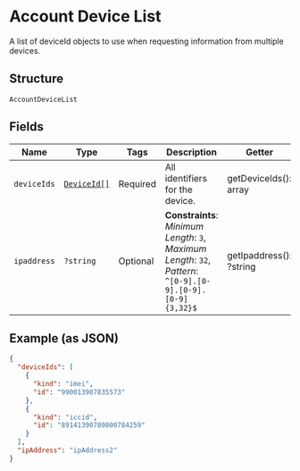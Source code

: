 
# Account Device List

A list of deviceId objects to use when requesting information from multiple devices.

## Structure

`AccountDeviceList`

## Fields

| Name | Type | Tags | Description | Getter | Setter |
|  --- | --- | --- | --- | --- | --- |
| `deviceIds` | [`DeviceId[]`](../../doc/models/device-id.md) | Required | All identifiers for the device. | getDeviceIds(): array | setDeviceIds(array deviceIds): void |
| `ipaddress` | `?string` | Optional | **Constraints**: *Minimum Length*: `3`, *Maximum Length*: `32`, *Pattern*: `^[0-9].[0-9].[0-9].[0-9]{3,32}$` | getIpaddress(): ?string | setIpaddress(?string ipaddress): void |

## Example (as JSON)

```json
{
  "deviceIds": [
    {
      "kind": "imei",
      "id": "990013907835573"
    },
    {
      "kind": "iccid",
      "id": "89141390780800784259"
    }
  ],
  "ipAddress": "ipAddress2"
}
```

